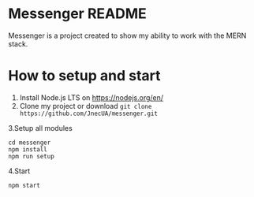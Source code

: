 # Messenger README

Messenger  is a project created to show my ability to work with the MERN stack.

# How to setup and start
1. Install Node.js LTS on https://nodejs.org/en/
2. Clone my project or download
`git clone https://github.com/JnecUA/messenger.git`

3.Setup all modules

 `cd messenger`  
 `npm install`  
 `npm run setup`

4.Start

`npm start`